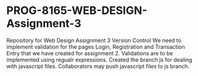 # PROG-8165-WEB-DESIGN-Assignment-3
Repository for Web Design Assignment 3 Version Control
We need to implement validation for the pages Login, Registration and Transaction Entry that we have created for assignment 2.
Validations are to be implemented using regualr expressions.
Created the branch js for dealing with javascript files. Collaborators may push javascript files to js branch.
